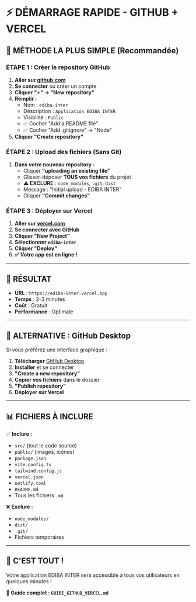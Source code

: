 # ⚡ **DÉMARRAGE RAPIDE - GITHUB + VERCEL**

## 🎯 **MÉTHODE LA PLUS SIMPLE (Recommandée)**

### **ÉTAPE 1 : Créer le repository GitHub**

1. **Aller sur [github.com](https://github.com)**
2. **Se connecter** ou créer un compte
3. **Cliquer "+" → "New repository"**
4. **Remplir :**
   - Nom : `ediba-inter`
   - Description : `Application EDIBA INTER`
   - Visibilité : `Public`
   - ✅ Cocher "Add a README file"
   - ✅ Cocher "Add .gitignore" → "Node"
5. **Cliquer "Create repository"**

### **ÉTAPE 2 : Upload des fichiers (Sans Git)**

1. **Dans votre nouveau repository :**
   - Cliquer **"uploading an existing file"**
   - Glisser-déposer **TOUS vos fichiers** du projet
   - **⚠️ EXCLURE** : `node_modules`, `.git`, `dist`
   - Message : "Initial upload - EDIBA INTER"
   - Cliquer **"Commit changes"**

### **ÉTAPE 3 : Déployer sur Vercel**

1. **Aller sur [vercel.com](https://vercel.com)**
2. **Se connecter avec GitHub**
3. **Cliquer "New Project"**
4. **Sélectionner `ediba-inter`**
5. **Cliquer "Deploy"**
6. **✅ Votre app est en ligne !**

---

## 📱 **RÉSULTAT**

- **URL** : `https://ediba-inter.vercel.app`
- **Temps** : 2-3 minutes
- **Coût** : Gratuit
- **Performance** : Optimale

---

## 🔧 **ALTERNATIVE : GitHub Desktop**

Si vous préférez une interface graphique :

1. **Télécharger** [GitHub Desktop](https://desktop.github.com)
2. **Installer** et se connecter
3. **"Create a new repository"**
4. **Copier vos fichiers** dans le dossier
5. **"Publish repository"**
6. **Déployer sur Vercel**

---

## 📊 **FICHIERS À INCLURE**

✅ **Inclure :**
- `src/` (tout le code source)
- `public/` (images, icônes)
- `package.json`
- `vite.config.ts`
- `tailwind.config.js`
- `vercel.json`
- `netlify.toml`
- `README.md`
- Tous les fichiers `.md`

❌ **Exclure :**
- `node_modules/`
- `dist/`
- `.git/`
- Fichiers temporaires

---

## 🎉 **C'EST TOUT !**

Votre application EDIBA INTER sera accessible à tous vos utilisateurs en quelques minutes !

**📖 Guide complet : `GUIDE_GITHUB_VERCEL.md`**
